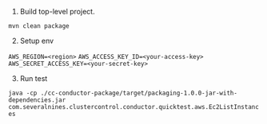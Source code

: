 1. Build top-level project.

```mvn clean package```

2. Setup env

```AWS_REGION=<region>```
```AWS_ACCESS_KEY_ID=<your-access-key>```
```AWS_SECRET_ACCESS_KEY=<your-secret-key>```

3. Run test

```java -cp ./cc-conductor-package/target/packaging-1.0.0-jar-with-dependencies.jar com.severalnines.clustercontrol.conductor.quicktest.aws.Ec2ListInstances```


